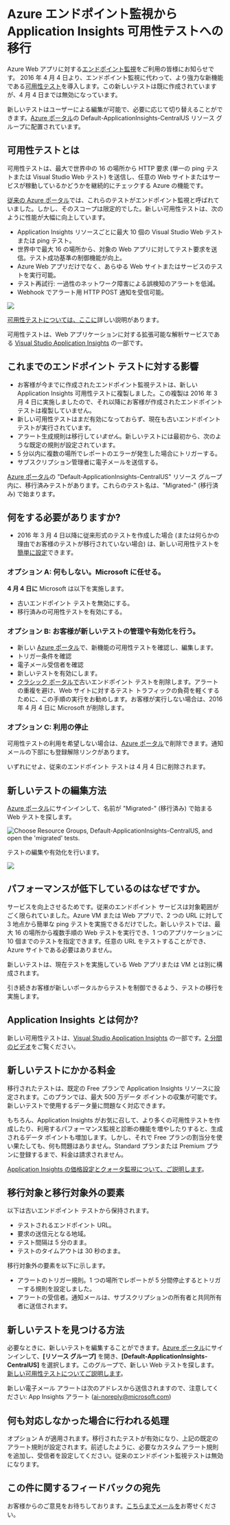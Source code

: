 <properties 
	pageTitle="Azure エンドポイント テストから Application Insights 可用性テストへの移行" 
	description="従来の Azure エンドポイント監視テストを、Application Insights 可用性テストに移行しました。2016 年 4 月 4 日に新旧テストを切り替える予定です。"
	services="application-insights" 
    documentationCenter=""
	authors="soubhagyadash" 
	manager="douge"/>

<tags 
	ms.service="application-insights" 
	ms.workload="tbd" 
	ms.tgt_pltfrm="ibiza" 
	ms.devlang="na" 
	ms.topic="article" 
	ms.date="03/10/2016" 
	ms.author="awills"/>
 
# Azure エンドポイント監視から Application Insights 可用性テストへの移行

Azure Web アプリに対する[エンドポイント監視](https://blogs.msdn.microsoft.com/mast/2013/03/03/windows-azure-portal-update-configure-web-endpoint-status-monitoring-preview/)をご利用の皆様にお知らせです。 2016 年 4 月 4 日より、エンドポイント監視に代わって、より強力な新機能である[可用性テスト](app-insights-monitor-web-app-availability.md)を導入します。この新しいテストは既に作成されていますが、4 月 4 日までは無効になっています。

新しいテストはユーザーによる編集が可能で、必要に応じて切り替えることができます。[Azure ポータル](https://portal.azure.com)の Default-ApplicationInsights-CentralUS リソース グループに配置されています。


## 可用性テストとは

可用性テストは、最大で世界中の 16 の場所から HTTP 要求 (単一の ping テストまたは Visual Studio Web テスト) を送信し、任意の Web サイトまたはサービスが稼動しているかどうかを継続的にチェックする Azure の機能です。

[従来の Azure ポータル](https://manage.windowsazure.com)では、これらのテストがエンドポイント監視と呼ばれていました。しかし、そのスコープは限定的でした。新しい可用性テストは、次のように性能が大幅に向上しています。

* Application Insights リソースごとに最大 10 個の Visual Studio Web テストまたは ping テスト。 
* 世界中で最大 16 の場所から、対象の Web アプリに対してテスト要求を送信。テスト成功基準の制御機能が向上。 
* Azure Web アプリだけでなく、あらゆる Web サイトまたはサービスのテストを実行可能。
* テスト再試行: 一過性のネットワーク障害による誤検知のアラートを低減。 
* Webhook でアラート用 HTTP POST 通知を受信可能。

![](./media/app-insights-migrate-azure-endpoint-tests/16-1test.png)

[可用性テストについては、ここに](app-insights-monitor-web-app-availability.md)詳しい説明があります。

可用性テストは、Web アプリケーションに対する拡張可能な解析サービスである [Visual Studio Application Insights](app-insights-overview.md) の一部です。



## これまでのエンドポイント テストに対する影響

* お客様が今までに作成されたエンドポイント監視テストは、新しい Application Insights 可用性テストに複製しました。この複製は 2016 年 3 月 4 日に実施しましたので、それ以降にお客様が作成されたエンドポイント テストは複製していません。
* 新しい可用性テストはまだ有効になっておらず、現在も古いエンドポイント テストが実行されています。
* アラート生成規則は移行して*いません*。新しいテストには最初から、次のような既定の規則が設定されています。
 * 5 分以内に複数の場所でレポートのエラーが発生した場合にトリガーする。
 * サブスクリプション管理者に電子メールを送信する。

[Azure ポータル](https://portal.azure.com)の "Default-ApplicationInsights-CentralUS" リソース グループ内に、移行済みテストがあります。これらのテスト名は、"Migrated-" (移行済み) で始まります。

## 何をする必要がありますか?

* 2016 年 3 月 4 日以降に従来形式のテストを作成した場合 (または何らかの理由でお客様のテストが移行されていない場合) は、新しい可用性テストを[簡単に設定](app-insights-monitor-web-app-availability.md)できます。

### オプション A: 何もしない。Microsoft に任せる。

**4 月 4 日に** Microsoft は以下を実施します。

* 古いエンドポイント テストを無効にする。
* 移行済みの可用性テストを有効にする。

### オプション B: お客様が新しいテストの管理や有効化を行う。

* 新しい [Azure ポータル](https://portal.azure.com)で、新機能の可用性テストを確認し、編集します。 
 * トリガー条件を確認
 * 電子メール受信者を確認
* 新しいテストを有効にします。
* [クラシック ポータルで](https://manage.windowsazure.com)古いエンドポイント テストを削除します。アラートの重複を避け、Web サイトに対するテスト トラフィックの負荷を軽くするために、この手順の実行をお勧めします。お客様が実行しない場合は、2016 年 4 月 4 日に Microsoft が削除します。


### オプション C: 利用の停止

可用性テストの利用を希望しない場合は、[Azure ポータル](https://portal.azure.com)で削除できます。通知メールの下部にも登録解除リンクがあります。

いずれにせよ、従来のエンドポイント テストは 4 月 4 日に削除されます。

## 新しいテストの編集方法

[Azure ポータル](https://portal.azure.com)にサインインして、名前が "Migrated-" (移行済み) で始まる Web テストを探します。

![Choose Resource Groups, Default-ApplicationInsights-CentralUS, and open the 'migrated' tests.](./media/app-insights-migrate-azure-endpoint-tests/20.png)

テストの編集や有効化を行います。

![](./media/app-insights-migrate-azure-endpoint-tests/21.png)


## パフォーマンスが低下しているのはなぜですか。

サービスを向上させるためです。従来のエンドポイント サービスは対象範囲がごく限られていました。Azure VM または Web アプリで、2 つの URL に対して 3 地点から簡単な ping テストを実施できるだけでした。新しいテストでは、最大 16 の場所から複数手順の Web テストを実行でき、1 つのアプリケーションに 10 個までのテストを指定できます。任意の URL をテストすることができ、Azure サイトである必要はありません。

新しいテストは、現在テストを実施している Web アプリまたは VM とは別に構成されます。

引き続きお客様が新しいポータルからテストを制御できるよう、テストの移行を実施します。

## Application Insights とは何か?

新しい可用性テストは、[Visual Studio Application Insights](app-insights-overview.md) の一部です。[2 分間のビデオ](http://go.microsoft.com/fwlink/?LinkID=733921)をご覧ください。

## 新しいテストにかかる料金

移行されたテストは、既定の Free プランで Application Insights リソースに設定されます。このプランでは、最大 500 万データ ポイントの収集が可能です。新しいテストで使用するデータ量に問題なく対応できます。

もちろん、Application Insights がお気に召して、より多くの可用性テストを作成したり、利用するパフォーマンス監視と診断の機能を増やしたりすると、生成されるデータ ポイントも増加します。しかし、それで Free プランの割当分を使い果たしても、何も問題はありません。Standard プランまたは Premium プランに登録するまで、料金は請求されません。

[Application Insights の価格設定とクォータ監視について、ご説明します](app-insights-pricing.md)。

## 移行対象と移行対象外の要素

以下は古いエンドポイント テストから保持されます。

* テストされるエンドポイント URL。
* 要求の送信元となる地域。
* テスト間隔は 5 分のまま。
* テストのタイムアウトは 30 秒のまま。 

移行対象外の要素を以下に示します。

* アラートのトリガー規則。1 つの場所でレポートが 5 分間停止するとトリガーする規則を設定しました。
* アラートの受信者。通知メールは、サブスクリプションの所有者と共同所有者に送信されます。 

## 新しいテストを見つける方法

必要なときに、新しいテストを編集することができます。[Azure ポータル](https://portal.azure.com)にサインインして、**[リソース グループ]** を開き、**[Default-ApplicationInsights-CentralUS]** を選択します。このグループで、新しい Web テストを探します。[新しい可用性テストについてご説明します](app-insights-monitor-web-app-availability.md)。

新しい電子メール アラートは次のアドレスから送信されますので、注意してください: App Insights アラート (ai-noreply@microsoft.com)

## 何も対応しなかった場合に行われる処理

オプション A が適用されます。移行されたテストが有効になり、上記の既定のアラート規則が設定されます。前述したように、必要なカスタム アラート規則を追加し、受信者を設定してください。従来のエンドポイント監視テストは無効になります。

## この件に関するフィードバックの宛先 

お客様からのご意見をお待ちしております。[こちらまでメールを](mailto:vsai@microsoft.com)お寄せください。

<!---HONumber=AcomDC_0316_2016-->